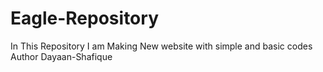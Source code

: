 # Eagle-Repository
In This Repository I am Making New website with simple and basic codes 
Author Dayaan-Shafique
